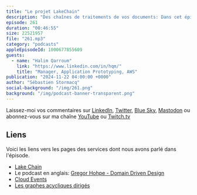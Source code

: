 ```yaml
---
title: "Le projet LakeChain"
description: "Des chaînes de traitements de vos documents: Dans cet épisode du podcast AWS en français, Sébastien et Halim discutent du traitement de documents et du projet open source appelé Lakechain. Ils expliquent que le traitement de documents consiste à automatiser l’extraction, la transformation et l’analyse de documents tels que des fichiers PDF, des documents Word, des images et des vidéos.\nLakechain est un système open source et natif du cloud pour gérer et traiter des documents sur AWS. Il permet aux développeurs de créer des pipelines de traitement de documents en utilisant un ensemble de middlewares appelés constructs. Ces pipelines peuvent être déclenchés par des événements, comme le dépôt d’un document dans un bucket S3, et inclure diverses transformations et actions, telles que la transcription, le résumé ou l’envoi de notifications par email.\nLe projet est encore en développement, avec une version bêta disponible depuis septembre 2024."
episode: 261
duration: "00:46:55"
size: 22521957
file: "261.mp3"
category: "podcasts"
appleEpisodeId: 1000677855609
guests:
  - name: "Halim Qarroum"
    link: "https://www.linkedin.com/in/hqm/"
    title: "Manager, Application Prototyping, AWS"
publication: "2024-11-22 04:00:00 +0000"
author: "Sébastien Stormacq"
social-background: "/img/261.png"
background: "/img/podcast-banner-transparent.png"
---
```


Laissez-moi vos commentaires sur [LinkedIn](https://www.linkedin.com/in/sebastienstormacq/), [Twitter](https://twitter.com/sebsto), [Blue Sky](https://bsky.app/profile/sebsto.bsky.social), [Mastodon](https://awscommunity.social/@sebsto) ou abonnez-vous sur ma chaîne [YouTube](https://www.youtube.com/sebsto) ou [Twitch.tv](https://www.twitch.tv/sebAWS)

## Liens

Voici les liens vers les pages des services dont nous avons parlé dans l'épisode.

- [Lake Chain](https://github.com/awslabs/project-lakechain)
- Le podcast en anglais: [Gregor Hohpe - Domain Driven Design](https://developers.podcast.go-aws.com/web/podcasts/episode_126/index.html)
- [Cloud Events](https://cloudevents.io/)
- [Les graphes acycliques dirigés](https://fr.wikipedia.org/wiki/Graphe_orient%C3%A9_acyclique)
